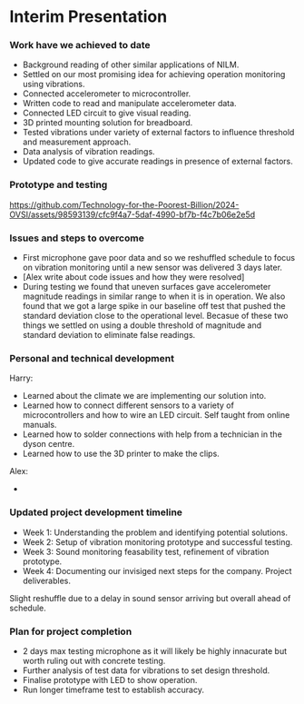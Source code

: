 # Interim Presentation

### Work have we achieved to date

- Background reading of other similar applications of NILM. 
- Settled on our most promising idea for achieving operation monitoring using vibrations.
- Connected accelerometer to microcontroller.
- Written code to read and manipulate accelerometer data.
- Connected LED circuit to give visual reading. 
- 3D printed mounting solution for breadboard. 
- Tested vibrations under variety of external factors to influence threshold and measurement approach.
- Data analysis of vibration readings.
- Updated code to give accurate readings in presence of external factors.

### Prototype and testing

https://github.com/Technology-for-the-Poorest-Billion/2024-OVSI/assets/98593139/cfc9f4a7-5daf-4990-bf7b-f4c7b06e2e5d

### Issues and steps to overcome

- First microphone gave poor data and so we reshuffled schedule to focus on vibration monitoring until a new sensor was delivered 3 days later. 
- [Alex write about code issues and how they were resolved]
- During testing we found that uneven surfaces gave accelerometer magnitude readings in similar range to when it is in operation. We also found that we got a large spike in our baseline off test that pushed the standard deviation close to the operational level. Becasue of these two things we settled on using a double threshold of magnitude and standard deviation to eliminate false readings. 

### Personal and technical development

Harry: 

- Learned about the climate we are implementing our solution into. 
- Learned how to connect different sensors to a variety of microcontrollers and how to wire an LED circuit. Self taught from online manuals.
- Learned how to solder connections with help from a technician in the dyson centre.
- Learned how to use the 3D printer to make the clips. 

Alex:

- 

### Updated project development timeline 

- Week 1: Understanding the problem and identifying potential solutions.
- Week 2: Setup of vibration monitoring prototype and successful testing. 
- Week 3: Sound monitoring feasability test, refinement of vibration prototype. 
- Week 4: Documenting our invisiged next steps for the company. Project deliverables.

Slight reshuffle due to a delay in sound sensor arriving but overall ahead of schedule.

### Plan for project completion 

- 2 days max testing microphone as it will likely be highly innacurate but worth ruling out with concrete testing. 
- Further analysis of test data for vibrations to set design threshold. 
- Finalise prototype with LED to show operation. 
- Run longer timeframe test to establish accuracy. 
